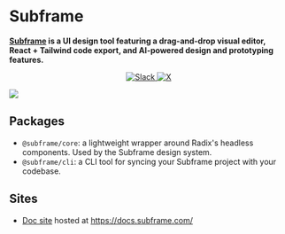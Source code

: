 # Subframe

**[Subframe](https://subframe.com) is a UI design tool featuring a drag-and-drop visual editor, React + Tailwind code export, and AI-powered design and prototyping features.**

<p align="center">
  <a href="https://join.slack.com/t/subframecommunity/shared_invite/zt-380uma6dv-_lr7_bDLU5DJcoygfUYkeQ">
    <img src="https://img.shields.io/badge/Slack-join-8F87F7?logo=slack" alt="Slack" />    
  </a>
  <a href="https://twitter.com/SubframeApp">
    <img src="https://img.shields.io/twitter/url?url=https%3A%2F%2Ftwitter.com%2FSubframeApp&label=subframe" alt="X" />
  </a>
</p>

<img src="https://www.subframe.com/_next/image?url=%2Fimages%2Fvideo-placeholder.webp&w=3840&q=75&dpl=dpl_1HwPoC3P3oUziQC2gSjZ5yybVFDA" />

## Packages

- `@subframe/core`: a lightweight wrapper around Radix's headless components. Used by the Subframe design system.
- `@subframe/cli`: a CLI tool for syncing your Subframe project with your codebase.

## Sites
- [Doc site](https://github.com/SubframeApp/subframe/tree/main/packages/docs) hosted at https://docs.subframe.com/
